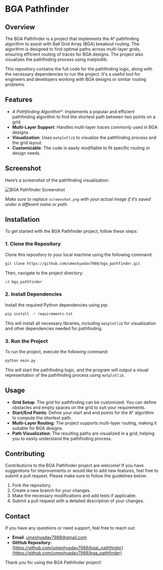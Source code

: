 # BGA Pathfinder

## Overview

The BGA Pathfinder is a project that implements the A* pathfinding algorithm to assist with Ball Grid Array (BGA) breakout routing. The algorithm is designed to find optimal paths across multi-layer grids, ensuring efficient routing of traces for BGA designs. The project also visualizes the pathfinding process using matplotlib.

This repository contains the full code for the pathfinding logic, along with the necessary dependencies to run the project. It's a useful tool for engineers and developers working with BGA designs or similar routing problems.

## Features

- **A* Pathfinding Algorithm**: Implements a popular and efficient pathfinding algorithm to find the shortest path between two points on a grid.
- **Multi-Layer Support**: Handles multi-layer traces commonly used in BGA designs.
- **Visualization**: Uses `matplotlib` to visualize the pathfinding process and the grid layout.
- **Customizable**: The code is easily modifiable to fit specific routing or design needs.

## Screenshot

Here’s a screenshot of the pathfinding visualization:

![BGA Pathfinder Screenshot](./screenshot.png)

*Make sure to replace `screenshot.png` with your actual image if it’s saved under a different name or path.*

## Installation

To get started with the BGA Pathfinder project, follow these steps:

### 1. Clone the Repository

Clone this repository to your local machine using the following command:

```bash
git clone https://github.com/umeshyadav7988/bga_pathfinder.git
````

Then, navigate to the project directory:

```bash
cd bga_pathfinder
```

### 2. Install Dependencies

Install the required Python dependencies using pip:

```bash
pip install -r requirements.txt
```

This will install all necessary libraries, including `matplotlib` for visualization and other dependencies needed for pathfinding.

### 3. Run the Project

To run the project, execute the following command:

```bash
python main.py
```

This will start the pathfinding logic, and the program will output a visual representation of the pathfinding process using `matplotlib`.

## Usage

* **Grid Setup**: The grid for pathfinding can be customized. You can define obstacles and empty spaces on the grid to suit your requirements.
* **Start/End Points**: Define your start and end points for the A\* algorithm to compute the shortest path.
* **Multi-Layer Routing**: The project supports multi-layer routing, making it suitable for BGA designs.
* **Path Visualization**: The resulting paths are visualized in a grid, helping you to easily understand the pathfinding process.

## Contributing

Contributions to the BGA Pathfinder project are welcome! If you have suggestions for improvements or would like to add new features, feel free to submit a pull request. Please make sure to follow the guidelines below:

1. Fork the repository.
2. Create a new branch for your changes.
3. Make the necessary modifications and add tests if applicable.
4. Submit a pull request with a detailed description of your changes.

## Contact

If you have any questions or need support, feel free to reach out:

* **Email**: [umeshyadav7988@gmail.com](mailto:umeshyadav7988@gmail.com)
* **GitHub Repository**: [https://github.com/umeshyadav7988/bga\_pathfinder](https://github.com/umeshyadav7988/bga_pathfinder)

Thank you for using the BGA Pathfinder project! 
